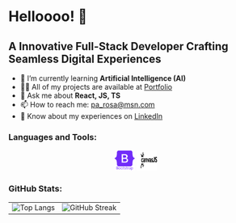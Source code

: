 # Helloooo! 👋

## A Innovative Full-Stack Developer Crafting Seamless Digital Experiences

- 🌱 I’m currently learning **Artificial Intelligence (AI)**
- 👨‍💻 All of my projects are available at [Portfolio](https://portfolio-pi-pearl-11.vercel.app/)
- 💬 Ask me about **React, JS, TS**
- 📫 How to reach me: [pa_rosa@msn.com](mailto:pa_rosa@msn.com)
- 📄 Know about my experiences on [LinkedIn](https://www.linkedin.com/in/paola-rosa-a2254b10a/)

### Languages and Tools:
<p align="center">
    <img src="https://raw.githubusercontent.com/devicons/devicon/master/icons/bootstrap/bootstrap-plain-wordmark.svg" alt="Bootstrap" width="40" height="40"/>
    <img src="https://raw.githubusercontent.com/Hardik0307/Hardik0307/master/assets/canvasjs-charts.svg" alt="CanvasJS" width="40" height="40"/>
    <!-- Add your other icons here -->
</p>

### GitHub Stats:

<table>
  <tr>
    <td><img src="https://github-readme-stats.vercel.app/api/top-langs/?username=paolarosa&layout=compact&theme=dark" alt="Top Langs"></td>
    <td><img src="https://github-readme-streak-stats.herokuapp.com/?user=paolarosa&theme=dark" alt="GitHub Streak"></td>
  </tr>
</table>
